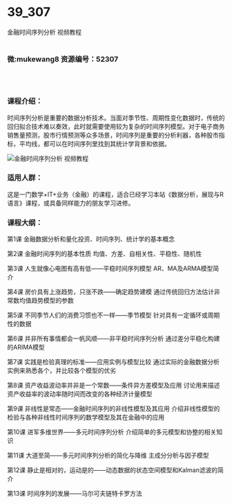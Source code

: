 # 39_307
金融时间序列分析 视频教程
<br/></br>
<h3>微:mukewang8 资源编号：52307</h3>
<br/></br>
<h3>课程介绍：</h3>
<p><a title="查看与 时间序列分析 相关的文章" target="_blank">时间序列分析</a>是重要的数据分析技术。当面对季节性、周期性变化数据时，传统的回归拟合技术难以奏效，此时就需要使用较为复杂的时间序列模型。对于电子商务销售量预测，股市行情预测等众多场景，时间序列是重要的分析利器，各种股市指标，平均线，都可以在时间序列里找到其统计学背景和依据。</p>
<p><img src="https://www.ko996.com/wp-content/uploads/img/2018/02/2-5-300x192.png" alt="金融时间序列分析 视频教程"></p>
<h3>适用人群：</h3>
<p>这是一门数学+IT+业务（金融）的课程，适合已经学习本站《数据分析，展现与<a class="relatedlink" target="_blank" rel="noopener">R语言</a>》课程，或具备同样能力的朋友学习进修。</p>
<h3>课程大纲：</h3>
<p>第1课 金融数据分析和量化投资、时间序列、统计学的基本概念</p>
<p>第2课 金融时间序列的基本性质 均值、方差、自相关性、平稳性、随机性</p>
<p>第3课 人生就像心电图有高有低——平稳时间序列模型 AR、MA及ARMA模型简介</p>
<p>第4课 房价具有上涨趋势，只涨不跌——确定趋势建模 通过传统回归方法估计非常数均值趋势模型的参数</p>
<p>第5课 不同季节人们的消费习惯也不一样——季节模型 针对具有一定循环或周期性的数据</p>
<p>第6课 并非所有事情都会一帆风顺——非平稳<a title="查看与 时间序列分析 相关的文章" target="_blank">时间序列分析</a> 通过差分平稳化构建的ARIMA模型</p>
<p>第7课 实践是检验真理的标准——应用实例与模型比较 通过实际的金融数据分析实例来熟悉各个，并比较各个模型的优劣</p>
<p>第8课 资产收益波动率并非是一个常数——条件异方差模型及应用 讨论用来描述资产收益率的波动率随时间而改变的各种经济计量模型</p>
<p>第9课 非线性是常态——金融时间序列的非线性模型及其应用 介绍非线性模型的检验与各种非线性时间序列的数学模型及其在金融中的应用</p>
<p>第10课 进军多维世界——多元时间序列分析 介绍简单的多元模型和协整的相关知识</p>
<p>第11课 大道至简——多元时间序列分析的简化与降维 主成分分析与因子模型</p>
<p>第12课 静止是相对的，运动是的——动态数据的状态空间模型和Kalman滤波的简介</p>
<p>第13课 时间序列的发展——马尔可夫链特卡罗方法</p>
<p>&nbsp;</p>
